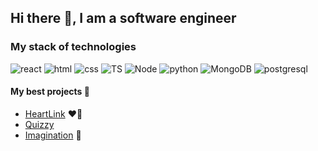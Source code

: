 ## Hi there 👋, I am a software engineer

### My stack of technologies
![react](https://img.icons8.com/?size=100&id=wPohyHO_qO1a&format=png&color=000000, "React.js") ![html](https://img.icons8.com/?size=100&id=20909&format=png&color=000000, "HTML") ![css](https://img.icons8.com/?size=100&id=21278&format=png&color=000000, "CSS") ![TS](https://img.icons8.com/?size=100&id=uJM6fQYqDaZK&format=png&color=000000, "TypeScript") ![Node](https://img.icons8.com/?size=100&id=hsPbhkOH4FMe&format=png&color=000000, "Node.js") ![python](https://img.icons8.com/?size=100&id=13441&format=png&color=000000, "Python") ![MongoDB](https://img.icons8.com/?size=100&id=74402&format=png&color=000000, "MongoDB") ![postgresql](https://img.icons8.com/?size=100&id=38561&format=png&color=000000, "PostgresQL")

#### My best projects :rocket:
 + [HeartLink](https://github.com/FOrcedbruh/HeartLink) ❤️🔗
 + [Quizzy](https://github.com/FOrcedbruh/Quizy)
 + [Imagination](https://github.com/FOrcedbruh/Imagination_server) 🧠
